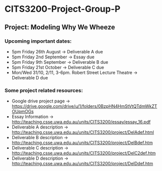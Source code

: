 # CITS3200-Project-Group-P

## Project: Modeling Why We Wheeze

### Upcoming important dates:
  - 5pm Friday 26th August -> Deliverable A due
  - 5pm Friday 2nd September -> Essay due 
  - 5pm Friday 9th September -> Deliverable B due
  - 5pm Friday 21st October -> Deliverable C due
  - Mon/Wed 31/10, 2/11, 3-6pm. Robert Street Lecture Theatre -> Deliverable D due

### Some project related resources:
  - Google drive project page -> https://drive.google.com/drive/u/1/folders/0BzpHN4HmStVtQTdmWkZTOUpmOGs
  - Essay Information -> http://teaching.csse.uwa.edu.au/units/CITS3200/essay/essay_16.pdf
  - Deliverable A description -> http://teaching.csse.uwa.edu.au/units/CITS3200/project/DelAdef.html
  - Deliverable B description -> http://teaching.csse.uwa.edu.au/units/CITS3200/project/DelBdef.htm
  - Deliverable C description -> http://teaching.csse.uwa.edu.au/units/CITS3200/project/DelC2def.htm
  - Deliverable D description -> http://teaching.csse.uwa.edu.au/units/CITS3200/project/DelDdef.htm
